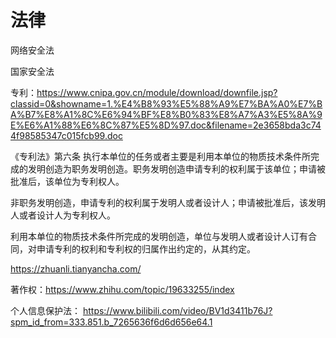 # 法律

网络安全法

国家安全法

专利：https://www.cnipa.gov.cn/module/download/downfile.jsp?classid=0&showname=1.%E4%B8%93%E5%88%A9%E7%BA%A0%E7%BA%B7%E8%A1%8C%E6%94%BF%E8%B0%83%E8%A7%A3%E5%8A%9E%E6%A1%88%E6%8C%87%E5%8D%97.doc&filename=2e3658bda3c744f98585347c015fcb99.doc

《专利法》第六条 执行本单位的任务或者主要是利用本单位的物质技术条件所完成的发明创造为职务发明创造。职务发明创造申请专利的权利属于该单位；申请被批准后，该单位为专利权人。

非职务发明创造，申请专利的权利属于发明人或者设计人；申请被批准后，该发明人或者设计人为专利权人。

利用本单位的物质技术条件所完成的发明创造，单位与发明人或者设计人订有合同，对申请专利的权利和专利权的归属作出约定的，从其约定。


https://zhuanli.tianyancha.com/

著作权：https://www.zhihu.com/topic/19633255/index

个人信息保护法：
https://www.bilibili.com/video/BV1d3411b76J?spm_id_from=333.851.b_7265636f6d6d656e64.1

[1]: https://www.bilibili.com/video/BV1144y1q7Vi
